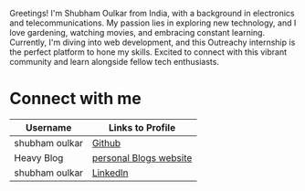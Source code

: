 
Greetings! I'm Shubham Oulkar from India, with a background in electronics and telecommunications. 
My passion lies in exploring new technology, and I love gardening, watching movies, and embracing constant learning. 
Currently, I'm diving into web development, and this Outreachy internship is the perfect platform to hone my skills. 
Excited to connect with this vibrant community and learn alongside fellow tech enthusiasts.

# Connect with me
| Username | Links to Profile | 
| -------- | -------- | 
| shubham oulkar| [Github]([https://github.com/oly-baby](https://github.com/ShubhamOulkar))  | 
| Heavy Blog | [personal Blogs website](https://heavy-blog.onrender.com/projects) | 
| shubham oulkar | [Linkedln](https://www.linkedin.com/in/shubham-oulkar-372797217/) | 
